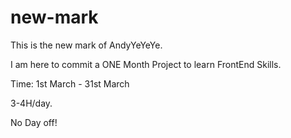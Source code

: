 # new-mark
This is the new mark of AndyYeYeYe. 

I am here to commit a ONE Month Project to learn FrontEnd Skills. 

Time: 1st March - 31st March

3-4H/day. 

No Day off!
